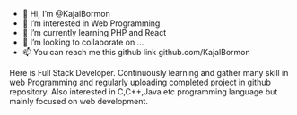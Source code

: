 - 👋 Hi, I’m @KajalBormon
- 👀 I’m interested in Web Programming
- 🌱 I’m currently learning PHP and React
- 💞️ I’m looking to collaborate on ...
- 📫 You can reach me this github link github.com/KajalBormon

Here is Full Stack Developer. Continuously learning and gather many skill in web Programming and regularly uploading completed project in github repository. Also interested in C,C++,Java etc programming language but mainly focused on web development.

<!---
KajalBormon/KajalBormon is a ✨ special ✨ repository because its `README.md` (this file) appears on your GitHub profile.
You can click the Preview link to take a look at your changes.
--->
